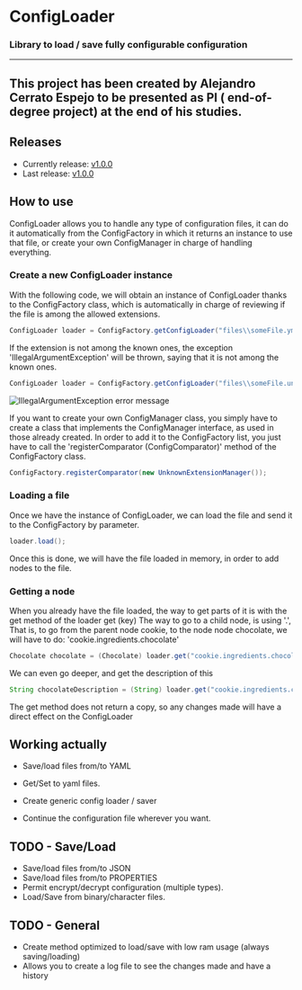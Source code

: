 # ConfigLoader
### Library to load / save fully configurable configuration ###
----
This project has been created by Alejandro Cerrato Espejo to be presented as PI ( end-of-degree project)  at the end of his studies.
----
## Releases
 - Currently release: [v1.0.0](https://github.com/Katakurinna/ConfigLoader/releases/tag/v1.0.0)
  - Last release: [v1.0.0](https://github.com/Katakurinna/ConfigLoader/releases/tag/v1.0.0)
  
## How to use
ConfigLoader allows you to handle any type of configuration files, it can do it automatically from the ConfigFactory
in which it returns an instance to use that file, or create your own ConfigManager in charge of handling everything.
### Create a new ConfigLoader instance
With the following code, we will obtain an instance of ConfigLoader thanks to the ConfigFactory class, which is automatically in charge of reviewing if the file is among the allowed extensions.
```java
ConfigLoader loader = ConfigFactory.getConfigLoader("files\\someFile.yml");
```

If the extension is not among the known ones, the exception 'IllegalArgumentException' will be thrown, saying that it is not among the known ones.
```java
ConfigLoader loader = ConfigFactory.getConfigLoader("files\\someFile.unknownExtension");
```
![IllegalArgumentException error message](https://i.imgur.com/hJLEQzc.png)

If you want to create your own ConfigManager class, you simply have to create a class that implements the ConfigManager interface, as used in those already created.
In order to add it to the ConfigFactory list, you just have to call the 'registerComparator (ConfigComparator)' method of the ConfigFactory class.
```java
ConfigFactory.registerComparator(new UnknownExtensionManager());
```
### Loading a file
Once we have the instance of ConfigLoader, we can load the file and send it to the ConfigFactory by parameter.
```java
loader.load();
```
Once this is done, we will have the file loaded in memory, in order to add nodes to the file.

### Getting a node
When you already have the file loaded, the way to get parts of it is with the get method of the loader get (key)
The way to go to a child node, is using '.', That is, to go from the parent node cookie, to the node node chocolate, we will have to do: 'cookie.ingredients.chocolate'
```java
Chocolate chocolate = (Chocolate) loader.get("cookie.ingredients.chocolate");
```
We can even go deeper, and get the description of this
```java
String chocolateDescription = (String) loader.get("cookie.ingredients.chocolate.description");
```

The get method does not return a copy, so any changes made will have a direct effect on the ConfigLoader

## Working actually
 - Save/load files from/to YAML
 - Get/Set to yaml files.
 
 - Create generic config loader / saver
 - Continue the configuration file wherever you want.

## TODO - Save/Load
 - Save/load files from/to JSON
 - Save/load files from/to PROPERTIES
 - Permit encrypt/decrypt configuration (multiple types).
 - Load/Save from binary/character files.

## TODO - General
 - Create method optimized to load/save with low ram usage (always saving/loading)
 - Allows you to create a log file to see the changes made and have a history
